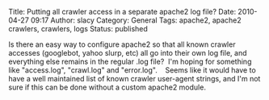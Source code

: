 Title: Putting all crawler access in a separate apache2 log file? 
Date: 2010-04-27 09:17
Author: slacy
Category: General
Tags: apache2, apache2 crawlers, crawlers, logs
Status: published

Is there an easy way to configure apache2 so that all known crawler
accesses (googlebot, yahoo slurp, etc) all go into their own log file,
and everything else remains in the regular .log file?  I'm hoping for
something like "access.log", "crawl.log" and "error.log".    Seems like
it would have to have a well maintained list of known crawler user-agent
strings, and I'm not sure if this can be done without a custom apache2
module.
